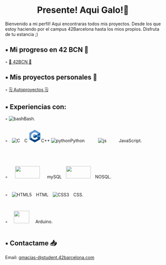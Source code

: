 <h1 align="center"> Presente! Aqui Galo!👋 </h1>

Bienvenido a mi perfil! Aqui encontraras todos mis proyectos. Desde los que estoy haciendo por el campus 42Barcelona hasta los mios propios. Disfruta de tu estancia ;)

## ▪️ Mi progreso en 42 BCN 🌠

◦ [👾 42BCN 👾](https://github.com/gjmacias/42BCN)

## ▪️ Mis proyectos personales 🧐

◦ [🗒️ Autoproyectos 🗒️](https://github.com/gjmacias/autoproyectos)

## ▪️ Experiencias con:
◦ <img src="https://profilinator.rishav.dev/skills-assets/gnu_bash-icon.svg" alt="bash" width="40" height="40"/>Bash.

◦ <img style="margin: 10px" src="https://profilinator.rishav.dev/skills-assets/c-original.svg" alt="C" height="40" /> 
C  <img src="https://raw.githubusercontent.com/devicons/devicon/master/icons/cplusplus/cplusplus-original.svg" alt="cplusplus" width="40" height="40"/>C++ <img src="https://profilinator.rishav.dev/skills-assets/python-original.svg" alt="python" width="40" height="40"/>Python <img style="margin: 40px" src="https://profilinator.rishav.dev/skills-assets/javascript-original.svg" alt="js" width="40" height="40"/>JavaScript.

◦ <img style="margin: 20px" src="https://hoplasoftware.com/wp-content/uploads/2021/07/1024px-MySQL.ff87215b43fd7292af172e2a5d9b844217262571.png" width="80" height="40"/> mySQL     <img style="margin: 10px" src="https://upload.wikimedia.org/wikipedia/commons/thumb/5/5e/Cassandra_logo.svg/1200px-Cassandra_logo.svg.png" width="80" height="40"/> NOSQL.

◦ <img style="margin: 10px" src="https://profilinator.rishav.dev/skills-assets/html5-original-wordmark.svg" alt="HTML5" height="40" /> HTML <img style="margin: 10px" src="https://profilinator.rishav.dev/skills-assets/css3-original-wordmark.svg" alt="CSS3" height="40" /> CSS.


◦<img style="margin: 20px" src="https://upload.wikimedia.org/wikipedia/commons/thumb/e/e0/ArduinoLogo_%C2%AE.svg/250px-ArduinoLogo_%C2%AE.svg.png" width="50" height="40"/>Arduino.




## ▪️ Contactame 📥

Email: gmacias-@student.42barcelona.com
<!--
**gjmacias/gjmacias** is a ✨ _special_ ✨ repository because its `README.md` (this file) appears on your GitHub profile.

Here are some ideas to get you started:

- 🔭 I’m currently working on ...
- 🌱 I’m currently learning ...
- 👯 I’m looking to collaborate on ...
- 🤔 I’m looking for help with ...
- 💬 Ask me about ...
- 📫 How to reach me: ...
- 😄 Pronouns: ...
- ⚡ Fun fact: ...
-->
